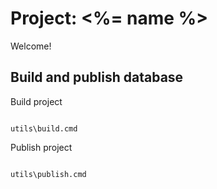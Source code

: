 # Project: <%= name %>
Welcome!

## Build and publish database

Build project

```batch

utils\build.cmd

```

Publish project

```batch

utils\publish.cmd

```
